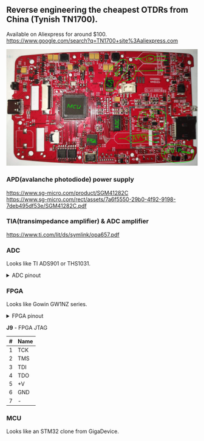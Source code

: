## Reverse engineering the cheapest OTDRs from China (Tynish TN1700).

Available on Aliexpress for around $100.<br>
https://www.google.com/search?q=TN1700+site%3Aaliexpress.com

![PCB](img/TN1700_pcb_2.png "PCB TN1700")

### APD(avalanche photodiode) power supply
https://www.sg-micro.com/product/SGM41282C<br>
https://www.sg-micro.com/rect/assets/7a6f5550-29b0-4f92-9198-7deb495df53e/SGM41282C.pdf<br>

### TIA(transimpedance amplifier) & ADC amplifier
https://www.ti.com/lit/ds/symlink/opa657.pdf

### ADC
Looks like TI ADS901 or THS1031.

<details>
<summary>ADC pinout</summary>

| Pin # | Name | FPGA pin # || Pin # | Name | FPGA pin # |
|-------|------|-----------|-|-------|------|------------|
| 1  | +VS    |       || 28 | +VS   |  |
| 2  | LVDD   |       || 27 | IN    |  |
| 3  | D0 LSB |   23  || 26 | CM    |  |
| 4  | D1     |   22  || 25 | LnBy  |  |
| 5  | D2     |   21  || 24 | REFB  |  |
| 6  | D3     |   20  || 23 | NC    |  |
| 7  | D4     |   19  || 22 | REFT  |  |
| 8  | D5     |   18  || 21 | LpBy  |  |
| 9  | D6     |   17  || 20 | GND   |  |
| 10 | D7     |   16  || 19 | GND   |  |
| 11 | D8     |   15  || 18 | +VS   |  |
| 12 | D9 MSB |   14  || 17 | Pwrdn |  |
| 13 | GND    |       || 16 | _OE_  |  |
| 14 | GND    |       || 15 | CLK   | 13 |

</details>

### FPGA
Looks like Gowin GW1NZ series.

<details>
<summary>FPGA pinout</summary>

| #| Name | to Dev | to Pin |
|--|------|--------|--------|
| 1| Power |  |  |
| 2| Ground |  |  |
| 3| TCK | J9 | 1 |
| 4| TMS | J9 | 2 |
| 5| TDI | J9 | 3 |
| 6|  |  |  |
| 7| TDO | J9 | 4 |
| 8|  |  |  |
| 9|  |  |  |
|10|  |  |  |
|11|  |  |  |
|12| Power |  |  |
|13| ADC_CLK | ADC | 15 |
|14|  | ADC | 12 |
|15|  | ADC | 11 |
|16|  | ADC | 10 |
|17|  | ADC | 9 |
|18|  | ADC | 8 |
|19|  | ADC | 7 |
|20|  | ADC | 6 |
|21|  | ADC | 5 |
|22|  | ADC | 4 |
|23|  | ADC | 3 |
|24|  |  |  |
|25| Power |  |  |
|26| Ground |  |  |
|27|  |  |  |
|28|  |  |  |
|29|  |  |  |
|30|  |  |  |
|31|  |  |  |
|32|  |  |  |
|33|  |  |  |
|34|  |  |  |
|35|  |  |  |
|36| Power |  |  |
|37| Power |  |  |
|38|  |  |  |
|39|  |  |  |
|40|  |  |  |
|41|  |  |  |
|42|  |  |  |
|43|  |  |  |
|44|  |  |  |
|45|  |  |  |
|46|  |  |  |
|47|  |  |  |
|48|  |  |  |

</details>

**J9** - FPGA JTAG

| #| Name |
|--|------|
| 1| TCK |
| 2| TMS |
| 3| TDI |
| 4| TDO |
| 5| +V |
| 6| GND |
| 7| - |

### MCU
Looks like an STM32 clone from GigaDevice.
